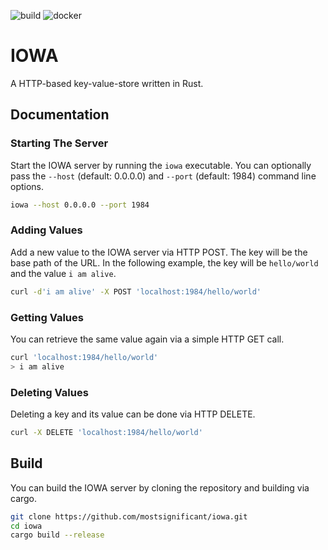 ![build](https://github.com/mostsignificant/iowa/actions/workflows/build.yml/badge.svg)
![docker](https://github.com/mostsignificant/iowa/actions/workflows/docker.yml/badge.svg)

# IOWA

A HTTP-based key-value-store written in Rust.

## Documentation

### Starting The Server

Start the IOWA server by running the `iowa` executable. You can optionally pass the `--host` (default: 0.0.0.0) and `--port` (default: 1984) command line options.

```sh
iowa --host 0.0.0.0 --port 1984
```

### Adding Values

Add a new value to the IOWA server via HTTP POST. The key will be the base path of the URL. In the following example, the key will be `hello/world` and the value `i am alive`.

```sh
curl -d'i am alive' -X POST 'localhost:1984/hello/world'
```

### Getting Values

You can retrieve the same value again via a simple HTTP GET call.

```sh
curl 'localhost:1984/hello/world'
> i am alive
```

### Deleting Values

Deleting a key and its value can be done via HTTP DELETE.

```sh
curl -X DELETE 'localhost:1984/hello/world'
```

## Build

You can build the IOWA server by cloning the repository and building via cargo.

```sh
git clone https://github.com/mostsignificant/iowa.git
cd iowa
cargo build --release
```
